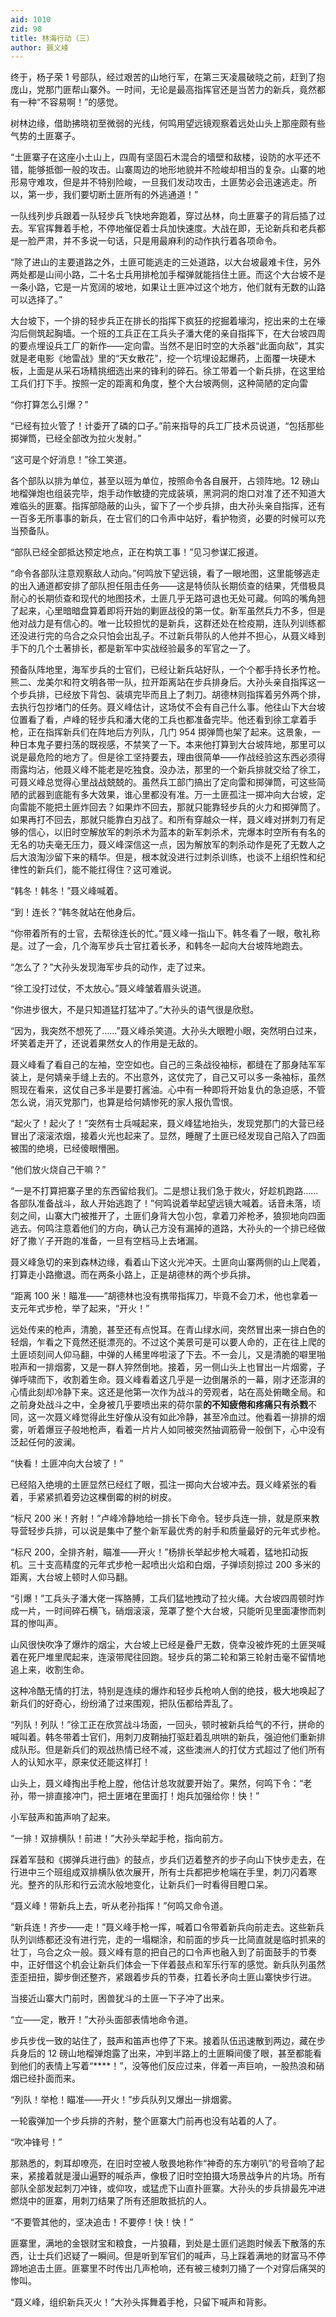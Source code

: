 ```yaml
---
aid: 1010
zid: 98
title: 林海行动（三）
author: 聂义峰
---
```


终于，杨子荣 1 号部队，经过艰苦的山地行军，在第三天凌晨破晓之前，赶到了抱庞山，党那门匪帮山寨外。一时间，无论是最高指挥官还是当苦力的新兵，竟然都有一种“不容易啊！”的感觉。

树林边缘，借助拂晓初至微弱的光线，何鸣用望远镜观察着远处山头上那座颇有些气势的土匪寨子。

“土匪寨子在这座小土山上，四周有坚固石木混合的墙壁和敌楼，设防的水平还不错，能够抵御一般的攻击。山寨周边的地形地貌并不险峻却相当的复杂。山寨的地形易守难攻，但是并不特别险峻，一旦我们发动攻击，土匪势必会迅速逃走。所以，第一步，我们要切断土匪所有的外逃通道！”

一队线列步兵跟着一队轻步兵飞快地奔跑着，穿过丛林，向土匪寨子的背后插了过去。军官挥舞着手枪，不停地催促着士兵加快速度。大战在即，无论新兵和老兵都是一脸严肃，并不多说一句话，只是用最麻利的动作执行着各项命令。

“除了进山的主要道路之外，土匪可能逃走的三处道路，以大台坡最难卡住，另外两处都是山间小路，二十名士兵用排枪加手榴弹就能挡住土匪。而这个大台坡不是一条小路，它是一片宽阔的坡地，如果让土匪冲过这个地方，他们就有无数的山路可以选择了。”

大台坡下，一个排的轻步兵正在排长的指挥下疯狂的挖掘着壕沟，挖出来的土在壕沟后侧筑起胸墙。一个班的工兵正在工兵头子潘大佬的亲自指挥下，在大台坡四周的要点埋设兵工厂的新作——定向雷。当然不是旧时空的大杀器“此面向敌”，其实就是老电影《地雷战》里的“天女散花”，挖一个坑埋设起爆药，上面覆一块硬木板，上面是从采石场精挑细选出来的锋利的碎石。徐工带着一个新兵排，在这里给工兵们打下手。按照一定的距离和角度，整个大台坡两侧，这种简陋的定向雷

“你打算怎么引爆？”

“已经有拉火管了！计委开了磷的口子。”前来指导的兵工厂技术员说道，“包括那些掷弹筒，已经全部改为拉火发射。”

“这可是个好消息！”徐工笑道。

各个部队以排为单位，甚至以班为单位，按照命令各自展开，占领阵地。12 磅山地榴弹炮也组装完毕，炮手动作敏捷的完成装填，黑洞洞的炮口对准了还不知道大难临头的匪寨。指挥部隐蔽的山头，留下了一个步兵排，由大孙头亲自指挥，还有一百多无所事事的新兵，在士官们的口令声中站好，看护物资，必要的时候可以充当预备队。

“部队已经全部抵达预定地点，正在构筑工事！”见习参谋汇报道。

“命令各部队注意观察敌人动向。”何鸣放下望远镜，看了一眼地图，这里能够逃走的出入通道都安排了部队担任阻击任务——这是特侦队长期侦查的结果，凭借极具耐心的长期侦查和现代的地图技术，土匪几乎无路可退也无处可藏。何鸣的嘴角翘了起来，心里暗暗盘算着即将开始的剿匪战役的第一仗。新军虽然兵力不多，但是他对战力是有信心的。唯一比较担忧的是新兵，这群还处在检疫期，连队列训练都还没进行完的乌合之众只怕会出乱子。不过新兵带队的人他并不担心，从聂义峰到手下的几个土著排长，都是新军中实战经验最多的军官之一了。

预备队阵地里，海军步兵的士官们，已经让新兵站好队，一个个都手持长矛竹枪。熊二、龙美尔和符文明各带一队，拉开距离站在步兵排身后。大孙头亲自指挥这一个步兵排，已经放下背包、装填完毕而且上了刺刀。胡德林则指挥着另外两个排，去执行包抄堵门的任务。聂义峰估计，这场仗不会有自己什么事。他往山下大台坡位置看了看，卢峰的轻步兵和潘大佬的工兵也都准备完毕。他还看到徐工拿着手枪，正在指挥新兵们在阵地后方列队，几门 954 掷弹筒也架了起来。这景象，一种日本鬼子要扫荡的既视感，不禁笑了一下。本来他打算到大台坡阵地，那里可以说是最危险的地方了。但是徐工坚持要去，理由很简单——作战经验这东西必须得雨露均沾，他聂义峰不能老是吃独食。没办法，那里的一个新兵排就交给了徐工，可聂义峰总觉得心里战战兢兢的。虽然兵工部门搞出了定向雷和掷弹筒，可这些简陋的武器到底能有多大效果，谁心里都没有准。万一土匪孤注一掷冲向大台坡，定向雷能不能把土匪炸回去？如果炸不回去，那就只能靠轻步兵的火力和掷弹筒了。如果再打不回去，那就只能靠白刃战了。和所有穿越众一样，聂义峰对拼刺刀有足够的信心，以旧时空解放军的刺杀术为蓝本的新军刺杀术，完爆本时空所有有名的无名的功夫毫无压力，聂义峰深信这一点，因为解放军的刺杀动作是死了无数人之后大浪淘沙留下来的精华。但是，根本就没进行过刺杀训练，也谈不上组织性和纪律性的新兵们，能不能扛得住？这可难说。

“韩冬！韩冬！”聂义峰喊着。

“到！连长？”韩冬就站在他身后。

“你带着所有的士官，去帮徐连长的忙。”聂义峰一指山下。韩冬看了一眼，敬礼称是。过了一会，几个海军步兵士官扛着长矛，和韩冬一起向大台坡阵地跑去。

“怎么了？”大孙头发现海军步兵的动作，走了过来。

“徐工没打过仗，不太放心。”聂义峰皱着眉头说道。

“你进步很大，不是只知道猛打猛冲了。”大孙头的语气很是欣慰。

“因为，我突然不想死了……”聂义峰杀笑道。大孙头大眼瞪小眼，突然明白过来，坏笑着走开了，还说着果然女人的作用是无敌的。

聂义峰看了看自己的左袖，空空如也。自己的三条战役袖标，都缝在了那身陆军军装上，是何婧亲手缝上去的。不出意外，这仗完了，自己又可以多一条袖标，虽然照现在看来，这仗自己多半是要打酱油。心中有一种即将开始复仇的急迫感，不管怎么说，消灭党那门，也算是给何婧惨死的家人报仇雪恨。

“起火了！起火了！”突然有士兵喊起来，聂义峰猛地抬头，发现党那门的大营已经冒出了滚滚浓烟，接着火光也起来了。显然，睡醒了土匪已经发现自己陷入了四面被围的绝境，已经傻眼懵圈。

“他们放火烧自己干嘛？”

“一是不打算把寨子里的东西留给我们。二是想让我们急于救火，好趁机跑路……各部队准备战斗，敌人开始逃跑了！”何鸣说着举起望远镜大喊着。话音未落，顷刻之间，山寨大门被推开了，土匪们身背大包小包，拿着刀斧枪矛，狼狈地向四面逃去。何鸣注意着他们的方向，确认己方没有漏掉的道路，大孙头的一个排已经做好了撒丫子开跑的准备，一旦有空档马上去堵漏。

聂义峰急切的来到森林边缘，看着山下这火光冲天。土匪向山寨两侧的山上爬着，打算走小路撤退。而在两条小路上，正是胡德林的两个步兵排。

“距离 100 米！瞄准——”胡德林也没有携带指挥刀，毕竟不会刀术，他也拿着一支元年式步枪，举了起来，“开火！”

远处传来的枪声，清脆，甚至还有点悦耳。在青山绿水间，突然冒出来一排白色的轻烟，乍看之下竟然还挺漂亮的。不过这个美景可是可以要人命的，正在往上爬的土匪顷刻间人仰马翻，中弹的人稀里哗啦滚了下去。不一会儿，又是清脆的噼里啪啦声和一排烟雾，又是一群人猝然倒地。接着，另一侧山头上也冒出一片烟雾，子弹呼啸而下，收割着生命。聂义峰看着这几乎是一边倒屠杀的一幕，刚才还澎湃的心情此刻却冷静下来。这还是他第一次作为战斗的旁观者，站在高处俯瞰全局。和之前身处战斗之中，全身被几乎要喷出来的荷尔蒙**的不知疲倦和疼痛只有杀戮**不同，这一次聂义峰觉得此生好像从没有如此冷静，甚至冷血过。他看着一排排的烟雾，听着爆豆子般地枪声，看着一片片人如同被突然抽调筋骨一般倒下，心中没有泛起任何的波澜。

“快看！土匪冲向大台坡了！”

已经陷入绝境的土匪显然已经红了眼，孤注一掷向大台坡冲去。聂义峰紧张的看着，手紧紧抓着旁边这棵倒霉的树的树皮。

“标尺 200 米！齐射！”卢峰冷静地给一排长下命令。轻步兵连一排，就是原来教导营轻步兵排，可以说是集中了整个新军最优秀的射手和质量最好的元年式步枪。

“标尺 200，全排齐射，瞄准——开火！”杨排长举起步枪大喊着，猛地扣动扳机。三十支高精度的元年式步枪一起喷出火焰和白烟，子弹顷刻掠过 200 多米的距离，大台坡上顿时人仰马翻。

“引爆！”工兵头子潘大佬一挥胳膊，工兵们猛地拽动了拉火绳。大台坡四周顿时炸成一片，一时间碎石横飞，硝烟滚滚，笼罩了整个大台坡，只能听见里面凄惨而刺耳的惨叫声。

山风很快吹净了爆炸的烟尘，大台坡上已经是叠尸无数，侥幸没被炸死的土匪哭喊着在死尸堆里爬起来，连滚带爬往回跑。轻步兵的第二轮和第三轮射击毫不留情地追上来，收割生命。

这种冷酷无情的打法，特别是连续的爆炸和轻步兵枪响人倒的绝技，极大地唤起了新兵们的好奇心，纷纷涌了过来围观，把队伍都给弄乱了。

“列队！列队！”徐工正在欣赏战斗场面，一回头，顿时被新兵给气的不行，拼命的喊叫着。韩冬带着士官们，用刺刀皮鞘抽打驱赶着乱哄哄的新兵，强迫他们重新排成队形。但是新兵们的观战热情已经不减，这些澳洲人的打仗方式超过了他们所有人的认知水平，原来仗还能这样打！

山头上，聂义峰掏出手枪上膛，他估计总攻就要开始了。果然，何鸣下令：“老孙，带一排直接冲门，把土匪堵在里面打！炮兵加强给你！快！”

小军鼓声和笛声响了起来。

“一排！双排横队！前进！”大孙头举起手枪，指向前方。

踩着军鼓和《掷弹兵进行曲》的鼓点，步兵们迈着整齐的步子向山下快步走去，在行进中三个班组成双排横队依次展开，所有士兵都把步枪端在手里，刺刀闪着寒光。整齐的队形和行云流水般地变化，让新兵们一时看得目瞪口呆。

“聂义峰！带新兵上去，听从老孙指挥！”何鸣又命令道。

“新兵连！齐步——走！”聂义峰手枪一挥，喊着口令带着新兵向前走去。这些新兵队列训练都还没有进行完，走的一塌糊涂，和前面的步兵一比简直就是临时抓来的壮丁，乌合之众一般。聂义峰有意的把自己的口令声也融入到了前面鼓手的节奏中，正好借这个机会让新兵们体会一下伴着鼓点和军乐行军的感觉。新兵队列虽然歪歪扭扭，脚步倒还整齐，紧跟着步兵的节奏，扛着长矛向土匪山寨快步行进。

当接近山寨大门前时，困兽犹斗的土匪一下子冲了出来。

“立——定，散开！”大孙头面部表情地命令道。

步兵步伐一致的站住了，鼓声和笛声也停了下来。接着队伍迅速散到两边，藏在步兵身后的 12 磅山地榴弹炮露了出来，冲到半路上的土匪瞬间傻了眼，甚至都能看到他们的表情上写着“\*\*\*\*！”，没等他们反应过来，伴着一声巨响，一股热浪和硝烟已经扑面而来。

“列队！举枪！瞄准——开火！”步兵队列又爆出一排烟雾。

一轮霰弹加一个步兵排的齐射，整个匪寨大门前再也没有站着的人了。

“吹冲锋号！”

那熟悉的，刺耳却嘹亮，在旧时空被人敬畏地称作“神奇的东方喇叭”的号音响了起来，紧接着就是漫山遍野的喊杀声，像极了旧时空拍摄大场景战争片的片场。所有部队全部发起刺刀冲锋，或仰攻，或猛虎下山直扑匪寨。大孙头的步兵排最先冲进燃烧中的匪寨，用刺刀结果了所有还胆敢抵抗的人。

“不要管其他的，坚决追击！不要停！快！快！”

匪寨里，满地的金银财宝和粮食，一片狼藉，到处是土匪们逃跑时候丢下散落的东西，让士兵们迟疑了一瞬间。但是听到军官们的喊声，马上踩着满地的财富马不停蹄地追击土匪。匪寨里不时传出几声枪响，还有被三棱刺刀捅了一个对穿后痛哭的惨叫。

“聂义峰，组织新兵灭火！”大孙头挥舞着手枪，只留下喊声和背影。

